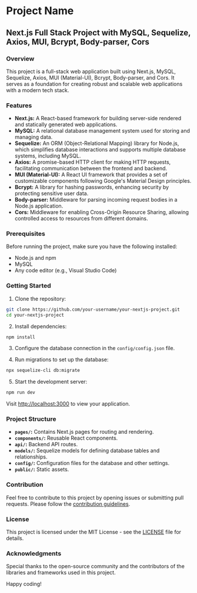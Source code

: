 # Project Name

## Next.js Full Stack Project with MySQL, Sequelize, Axios, MUI, Bcrypt, Body-parser, Cors

### Overview

This project is a full-stack web application built using Next.js, MySQL, Sequelize, Axios, MUI (Material-UI), Bcrypt, Body-parser, and Cors. It serves as a foundation for creating robust and scalable web applications with a modern tech stack.

### Features

- **Next.js:** A React-based framework for building server-side rendered and statically generated web applications.
- **MySQL:** A relational database management system used for storing and managing data.
- **Sequelize:** An ORM (Object-Relational Mapping) library for Node.js, which simplifies database interactions and supports multiple database systems, including MySQL.
- **Axios:** A promise-based HTTP client for making HTTP requests, facilitating communication between the frontend and backend.
- **MUI (Material-UI):** A React UI framework that provides a set of customizable components following Google's Material Design principles.
- **Bcrypt:** A library for hashing passwords, enhancing security by protecting sensitive user data.
- **Body-parser:** Middleware for parsing incoming request bodies in a Node.js application.
- **Cors:** Middleware for enabling Cross-Origin Resource Sharing, allowing controlled access to resources from different domains.

### Prerequisites

Before running the project, make sure you have the following installed:

- Node.js and npm
- MySQL
- Any code editor (e.g., Visual Studio Code)

### Getting Started

1. Clone the repository:

```bash
git clone https://github.com/your-username/your-nextjs-project.git
cd your-nextjs-project
```

2. Install dependencies:

```bash
npm install
```

3. Configure the database connection in the `config/config.json` file.

4. Run migrations to set up the database:

```bash
npx sequelize-cli db:migrate
```

5. Start the development server:

```bash
npm run dev
```

Visit [http://localhost:3000](http://localhost:3000) to view your application.

### Project Structure

- **`pages/`:** Contains Next.js pages for routing and rendering.
- **`components/`:** Reusable React components.
- **`api/`:** Backend API routes.
- **`models/`:** Sequelize models for defining database tables and relationships.
- **`config/`:** Configuration files for the database and other settings.
- **`public/`:** Static assets.

### Contribution

Feel free to contribute to this project by opening issues or submitting pull requests. Please follow the [contribution guidelines](CONTRIBUTING.md).

### License

This project is licensed under the MIT License - see the [LICENSE](LICENSE) file for details.

### Acknowledgments

Special thanks to the open-source community and the contributors of the libraries and frameworks used in this project.

Happy coding!
